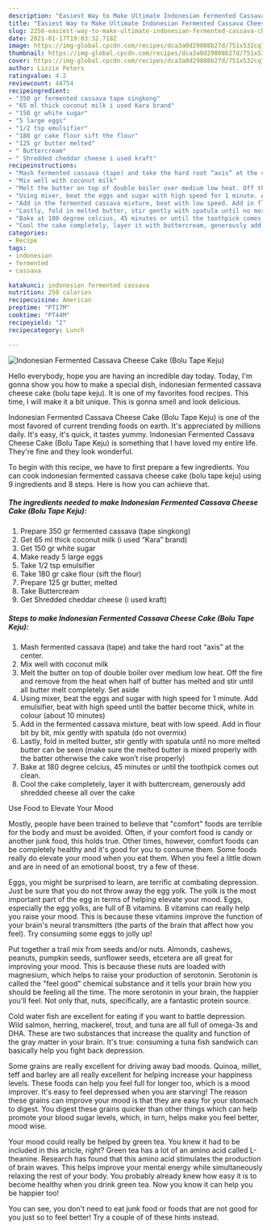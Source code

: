 ```yaml
---
description: "Easiest Way to Make Ultimate Indonesian Fermented Cassava Cheese Cake (Bolu Tape Keju)"
title: "Easiest Way to Make Ultimate Indonesian Fermented Cassava Cheese Cake (Bolu Tape Keju)"
slug: 2256-easiest-way-to-make-ultimate-indonesian-fermented-cassava-cheese-cake-bolu-tape-keju
date: 2021-01-17T19:03:32.718Z
image: https://img-global.cpcdn.com/recipes/dca3a0d29808b27d/751x532cq70/indonesian-fermented-cassava-cheese-cake-bolu-tape-keju-recipe-main-photo.jpg
thumbnail: https://img-global.cpcdn.com/recipes/dca3a0d29808b27d/751x532cq70/indonesian-fermented-cassava-cheese-cake-bolu-tape-keju-recipe-main-photo.jpg
cover: https://img-global.cpcdn.com/recipes/dca3a0d29808b27d/751x532cq70/indonesian-fermented-cassava-cheese-cake-bolu-tape-keju-recipe-main-photo.jpg
author: Lizzie Peters
ratingvalue: 4.2
reviewcount: 44754
recipeingredient:
- "350 gr fermented cassava tape singkong"
- "65 ml thick coconut milk i used Kara brand"
- "150 gr white sugar"
- "5 large eggs"
- "1/2 tsp emulsifier"
- "180 gr cake flour sift the flour"
- "125 gr butter melted"
- " Buttercream"
- " Shredded cheddar cheese i used kraft"
recipeinstructions:
- "Mash fermented cassava (tape) and take the hard root “axis” at the center."
- "Mix well with coconut milk"
- "Melt the butter on top of double boiler over medium low heat. Off the fire and remove from the heat when half of butter has melted and stir until all butter melt completely. Set aside"
- "Using mixer, beat the eggs and sugar with high speed for 1 minute. Add emulsifier, beat with high speed until the batter become thick, white in colour (about 10 minutes)"
- "Add in the fermented cassava mixture, beat with low speed. Add in flour bit by bit, mix gently with spatula (do not overmix)"
- "Lastly, fold in melted butter, stir gently with spatula until no more melted butter can be seen (make sure the melted butter is mixed properly with the batter otherwise the cake won’t rise properly)"
- "Bake at 180 degree celcius, 45 minutes or until the toothpick comes out clean."
- "Cool the cake completely, layer it with buttercream, generously add shredded cheese all over the cake"
categories:
- Recipe
tags:
- indonesian
- fermented
- cassava

katakunci: indonesian fermented cassava 
nutrition: 250 calories
recipecuisine: American
preptime: "PT17M"
cooktime: "PT44M"
recipeyield: "2"
recipecategory: Lunch

---
```



![Indonesian Fermented Cassava Cheese Cake (Bolu Tape Keju)](https://img-global.cpcdn.com/recipes/dca3a0d29808b27d/751x532cq70/indonesian-fermented-cassava-cheese-cake-bolu-tape-keju-recipe-main-photo.jpg)

Hello everybody, hope you are having an incredible day today. Today, I'm gonna show you how to make a special dish, indonesian fermented cassava cheese cake (bolu tape keju). It is one of my favorites food recipes. This time, I will make it a bit unique. This is gonna smell and look delicious.

Indonesian Fermented Cassava Cheese Cake (Bolu Tape Keju) is one of the most favored of current trending foods on earth. It's appreciated by millions daily. It's easy, it's quick, it tastes yummy. Indonesian Fermented Cassava Cheese Cake (Bolu Tape Keju) is something that I have loved my entire life. They're fine and they look wonderful.




To begin with this recipe, we have to first prepare a few ingredients. You can cook indonesian fermented cassava cheese cake (bolu tape keju) using 9 ingredients and 8 steps. Here is how you can achieve that.

<!--inarticleads1-->

##### The ingredients needed to make Indonesian Fermented Cassava Cheese Cake (Bolu Tape Keju):

1. Prepare 350 gr fermented cassava (tape singkong)
1. Get 65 ml thick coconut milk (i used “Kara” brand)
1. Get 150 gr white sugar
1. Make ready 5 large eggs
1. Take 1/2 tsp emulsifier
1. Take 180 gr cake flour (sift the flour)
1. Prepare 125 gr butter, melted
1. Take  Buttercream
1. Get  Shredded cheddar cheese (i used kraft)




<!--inarticleads2-->

##### Steps to make Indonesian Fermented Cassava Cheese Cake (Bolu Tape Keju):

1. Mash fermented cassava (tape) and take the hard root “axis” at the center.
1. Mix well with coconut milk
1. Melt the butter on top of double boiler over medium low heat. Off the fire and remove from the heat when half of butter has melted and stir until all butter melt completely. Set aside
1. Using mixer, beat the eggs and sugar with high speed for 1 minute. Add emulsifier, beat with high speed until the batter become thick, white in colour (about 10 minutes)
1. Add in the fermented cassava mixture, beat with low speed. Add in flour bit by bit, mix gently with spatula (do not overmix)
1. Lastly, fold in melted butter, stir gently with spatula until no more melted butter can be seen (make sure the melted butter is mixed properly with the batter otherwise the cake won’t rise properly)
1. Bake at 180 degree celcius, 45 minutes or until the toothpick comes out clean.
1. Cool the cake completely, layer it with buttercream, generously add shredded cheese all over the cake




Use Food to Elevate Your Mood


Mostly, people have been trained to believe that "comfort" foods are terrible for the body and must be avoided. Often, if your comfort food is candy or another junk food, this holds true. Other times, however, comfort foods can be completely healthy and it's good for you to consume them. Some foods really do elevate your mood when you eat them. When you feel a little down and are in need of an emotional boost, try a few of these.

Eggs, you might be surprised to learn, are terrific at combating depression. Just be sure that you do not throw away the egg yolk. The yolk is the most important part of the egg in terms of helping elevate your mood. Eggs, especially the egg yolks, are full of B vitamins. B vitamins can really help you raise your mood. This is because these vitamins improve the function of your brain's neural transmitters (the parts of the brain that affect how you feel). Try consuming some eggs to jolly up!

Put together a trail mix from seeds and/or nuts. Almonds, cashews, peanuts, pumpkin seeds, sunflower seeds, etcetera are all great for improving your mood. This is because these nuts are loaded with magnesium, which helps to raise your production of serotonin. Serotonin is called the "feel good" chemical substance and it tells your brain how you should be feeling all the time. The more serotonin in your brain, the happier you'll feel. Not only that, nuts, specifically, are a fantastic protein source.

Cold water fish are excellent for eating if you want to battle depression. Wild salmon, herring, mackerel, trout, and tuna are all full of omega-3s and DHA. These are two substances that increase the quality and function of the gray matter in your brain. It's true: consuming a tuna fish sandwich can basically help you fight back depression. 

Some grains are really excellent for driving away bad moods. Quinoa, millet, teff and barley are all really excellent for helping increase your happiness levels. These foods can help you feel full for longer too, which is a mood improver. It's easy to feel depressed when you are starving! The reason these grains can improve your mood is that they are easy for your stomach to digest. You digest these grains quicker than other things which can help promote your blood sugar levels, which, in turn, helps make you feel better, mood wise.

Your mood could really be helped by green tea. You knew it had to be included in this article, right? Green tea has a lot of an amino acid called L-theanine. Research has found that this amino acid stimulates the production of brain waves. This helps improve your mental energy while simultaneously relaxing the rest of your body. You probably already knew how easy it is to become healthy when you drink green tea. Now you know it can help you be happier too!

You can see, you don't need to eat junk food or foods that are not good for you just so to feel better! Try  a  couple of  of  these  hints  instead.

